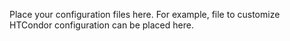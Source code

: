 Place your configuration files here. For example, file to customize HTCondor configuration can be placed here.